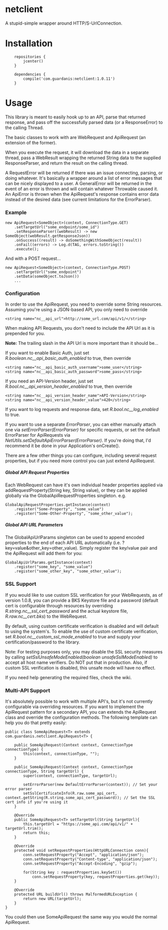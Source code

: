# netclient

A stupid-simple wrapper around HTTP/S-UrlConnection.


# Installation

```
    repositories {
        jcenter()
    }

    dependencies {
        compile('com.guardanis:netclient:1.0.11')
    }
```


# Usage

This library is meant to easily hook up to an API, parse that returned response, and pass off the successfully parsed data (or a ResponseError) to the calling Thread.

The basic classes to work with are WebRequest and ApiRequest (an extension of the former). 

When you execute the request, it will download the data in a separate thread, pass a WebResult wrapping the returned String data to the supplied ResponseParser, and return the result on the calling thread. 

A RequestError will be returned if there was an issue connecting, parsing, or doing whatever. It's basically a wrapper around a list of error messages that can be nicely displayed to a user. A GeneralError will be returned in the event of an error is thrown and will contain whatever Throwable caused it. An ApiError is thrown when the ApiRequest's response contains error data instead of the desired data (see current limitations for the ErrorParser). 

### Example

    new ApiRequest<SomeObject>(context, ConnectionType.GET)
        .setTargetUrl("some_endpoint/some_id")
        .setResponseParser((webResult) -> new SomeObject(webResult.getResponseJson))
        .onSuccess((result) -> doSomethingWithSomeObject(result))
        .onFail((errors) -> Log.d(TAG, errors.toString())
        .execute();

And with a POST request...

    new ApiRequest<SomeObject>(context, ConnectionType.POST)
        .setTargetUrl("some_endpoint")
        .setData(someObject.toJson())
        ...

### Configuration

In order to use the ApiRequest, you need to override some String resources. Assuming you're using a JSON-based API, you only need to override

    <string name="nc__api_url">http://some_url.com/api/v1/</string>

When making API Requests, you don't need to include the API Url as it is prepended for you.

**Note:** The trailing slash in the API Url is more important than it should be...

If you want to enable Basic Auth, just set *R.boolean.nc__api_basic_auth_enabled* to true, then override

    <string name="nc__api_basic_auth_username">some_user</string>
    <string name="nc__api_basic_auth_password">some_pass</string>

If you need an API-Version header, just set *R.bool.nc__api_version_header_enabled* to true, then override

    <string name="nc__api_version_header_name">API-Version</string>
    <string name="nc__api_version_header_value">420</string>

If you want to log requests and response data, set *R.bool.nc__log_enabled* to true.

If you want to use a separate *ErrorParser*, you can either manually attach one via *setErrorParser(ErrorParser)* for specific requests, or set the default ErrorParser for ApiRequests via *NetUtils.setDefaultApiErrorParser(ErrorParser)*. If you're doing that, I'd recommend it be done in your Application's onCreate().

There are a few other things you can configure, including several request properties, but if you need more control you can just extend ApiRequest.

##### Global API Request Properties
Each WebRequest can have it's own individual header properties applied via addRequestProperty(String key, String value), or they can be applied globally via the GlobalApiRequestProperties singleton. e.g.

    GlobalApiRequestProperties.getInstance(context)
        .register("Some-Property", "some_value")
        .register("Some-Other-Property", "some_other_value");

##### Global API URL Parameters
The GlobalApiUrlParams singleton can be used to append encoded properties to the end of each API URL automatically (i.e. ?key=value&other_key=other_value). Simply register the key/value pair and the ApiRequest will add them for you:

    GlobalApiUrlParams.getInstance(context)
        .register("some_key", "some_value")
        .register("some_other_key", "some_other_value");

### SSL Support
If you would like to use custom SSL verification for your WebRequests, as of version 1.0.8, you can provide a BKS Keystore file and a password (default cert is configurable through resources by overriding *R.string.nc__ssl_cert_password* and the actual keystore file, *R.raw.nc__cert.bks*) to the WebRequest.

By default, using custom certificate verification is disabled and will default to using the system's. To enable the use of custom certificate verification, set *R.bool.nc__custom_ssl_mode_enabled* to true and supply your certification/password to the library.

Note: For testing purposes only, you may disable the SSL security measures by calling *setSslUnsafeModeEnabled(boolean unsafeSslModeEnabled)* to accept all host name verifiers. Do NOT put that in production. Also, if custom SSL verification is disabled, this unsafe mode will have no effect.

If you need help generating the required files, check the wiki.

### Multi-API Support
It's absolutely possible to work with multiple API's, but it's not currently configurable via overriding resources. If you want to implement the ApiRequest pattern for a secondary API, you can extends the ApiRequest class and override the configuration methods. The following template can help you do that pretty easily:

    public class SomeApiRequest<T> extends com.guardanis.netclient.ApiRequest<T> {

        public SomeApiRequest(Context context, ConnectionType connectionType) {
            this(context, connectionType, "");
        }

        public SomeApiRequest(Context context, ConnectionType connectionType, String targetUrl) {
            super(context, connectionType, targetUrl);

            setErrorParser(new DefaultErrorParser(context)); // Set your error parser     
            setSslCertificateInfo(R.raw.some_api_cert, context.getString(R.string.some_api_cert_password)); // Set the SSL cert info if you're using it   
        }

        @Override
        public SomeApiRequest<T> setTargetUrl(String targetUrl){
            this.targetUrl = "https://some_api.com/api/v1/" + targetUrl.trim();
            return this;
        }

        @Override
        protected void setRequestProperties(HttpURLConnection conn){
            conn.setRequestProperty("Accept", "application/json");
            conn.setRequestProperty("Content-type", "application/json");
            conn.setRequestProperty("Accept-Encoding", "gzip");

            for(String key : requestProperties.keySet())
                conn.setRequestProperty(key, requestProperties.get(key));
        }

        @Override
        protected URL buildUrl() throws MalformedURLException {
            return new URL(targetUrl);
        }
    }

You could then use SomeApiRequest the same way you would the normal ApiRequest.

